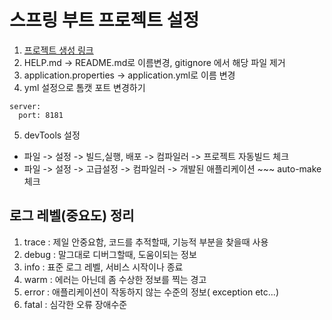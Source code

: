 # 스프링 부트 프로젝트 설정
1. [프로젝트 생성 링크](https://start.spring.io)
2. HELP.md -> README.md로 이름변경, gitignore 에서 해당 파일 제거
3. application.properties -> application.yml로 이름 변경
4. yml 설정으로 톰캣 포트 변경하기


```
server:
  port: 8181
```
5. devTools 설정
- 파일 -> 설정 -> 빌드,실행, 배포 -> 컴파일러 -> 프로젝트 자동빌드 체크
- 파일 -> 설정 -> 고급설정 -> 컴파일러 -> 개발된 애플리케이션 ~~~ auto-make 체크


## 로그 레벨(중요도) 정리
1. trace : 제일 안중요함, 코드를 추적할때, 기능적 부분을 찾을때 사용
2. debug : 말그대로 디버그할때, 도움이되는 정보
3. info : 표준 로그 레벨, 서비스 시작이나 종료
4. warm : 에러는 아닌데 좀 수상한 정보를 찍는 경고
5. error : 애플리케이션이 작동하지 않는 수준의 정보( exception etc...)
6. fatal : 심각한 오류 장애수준